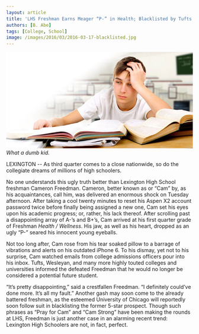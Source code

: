 ```yaml
---
layout: article
title: 'LHS Freshman Earns Meager “P-” in Health; Blacklisted by Tufts and Wesleyan'
authors: [B. Abe]
tags: [College, School]
image: /images/2016/03/2016-03-17-blacklisted.jpg
---
```


![What a dumb kid.](/images/2016/03/2016-03-17-blacklisted.jpg)
*What a dumb kid.*

LEXINGTON -- As third quarter comes to a close nationwide, so do the collegiate dreams of millions of high schoolers.

No one understands this ugly truth better than Lexington High School freshman Cameron Freedman. Cameron, better known as or “Cam” by, as his acquaintances, call him, was delivered an enormous shock on Tuesday afternoon. After taking a cool twenty minutes to reset his Aspen X2 account password twice before finally being assigned a new one, Cam set his eyes upon his academic progress; or, rather, his lack thereof. After scrolling past a disappointing array of A-’s and B+’s, Cam arrived at his first quarter grade of Freshman *Health / Wellness*. His jaw, as well as his heart, dropped as an ugly “P-” seared his innocent young eyeballs.

Not too long after, Cam rose from his tear soaked pillow to a barrage of vibrations and alerts on his outdated iPhone 6. To his dismay, yet not to his surprise, Cam watched emails from college admissions officers pour into his inbox. Tufts, Wesleyan, and many more highly touted colleges and universities informed the defeated Freedman that he would no longer be considered a potential future student.

“It’s pretty disappointing,” said a crestfallen Freedman. “I definitely could’ve done more. It’s all my fault.” Another gash may soon come to the already battered freshman, as the esteemed University of Chicago will reportedly soon follow suit in blacklisting the former 5-star prospect. Though such phrases as “Pray for Cam” and “Cam Strong” have been making the rounds at LHS, Freedman is just another case in an alarming recent trend: Lexington High Schoolers are not, in fact, perfect.
